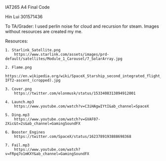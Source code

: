 IAT265 A4 Final Code

Hin Lui 301571436

To TA/Grader: I used perlin noise for cloud and recursion for steam. Images without resources are created my me.

Resources:

    1. Starlink_Satellite.png
        https://www.starlink.com/assets/images/prd-default/satellites/Module_1_Carousel/7_SolarArray.jpg

    2. Flame.png
        https://en.wikipedia.org/wiki/SpaceX_Starship_second_integrated_flight_test#/media/File:Starship-IFT2-ascent_(cropped).jpg

    3. Cover.png
        https://twitter.com/elonmusk/status/1533408313894912001

    4. Launch.mp3
        https://www.youtube.com/watch?v=C3iHAgwIYtI&ab_channel=SpaceX

    5. Ding.mp3
        https://www.youtube.com/watch?v=GVAF07-2Xic&t=2s&ab_channel=GamingSoundFX

    6. Booster_Engines
        https://twitter.com/SpaceX/status/1623789193888698368

    7. Fail.mp3
        https://www.youtube.com/watch?v=FRpq7o1mKXY&ab_channel=GamingSoundFX